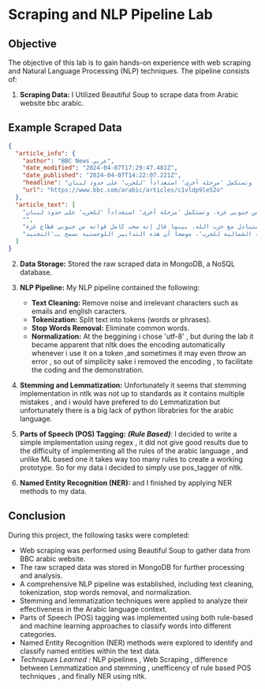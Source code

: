 # Scraping and NLP Pipeline Lab

## Objective
The objective of this lab is to gain hands-on experience with web scraping and Natural Language Processing (NLP) techniques. The pipeline consists of:

1. **Scraping Data:** I Utilized Beautiful Soup to scrape data from Arabic website bbc arabic.
## Example Scraped Data
```json
{
  "article_info": {
    "author": "BBC News عربي",
    "date_modified": "2024-04-07T17:29:47.481Z",
    "date_published": "2024-04-07T14:22:07.221Z",
    "headline": "خان يونس: إسرائيل تسحب كامل قواتها من جنوبي غزة، وتستكمل 'مرحلة أخرى' استعداداً 'للحرب' على حدود لبنان",
    "url": "https://www.bbc.com/arabic/articles/c1vldp9le52o"
  },
  "article_text": [
    "إسرائيل تسحب كامل قواتها من جنوبي غزة، وتستكمل 'مرحلة أخرى' استعداداً 'للحرب' على حدود لبنان",
    "",
    "أعلن الجيش الإسرائيلي الأحد أنه استكمل 'مرحلة أخرى' في إطار استعداداته 'للحرب' عند الحدود الشمالية مع لبنان حيث يستمر القصف المتبادل مع حزب الله، بينما قال إنه سحب كامل قواته من جنوبي قطاع غزة.",
    "وفي بيان بعنوان 'الاستعداد للانتقال من الدفاع إلى الهجوم' نشره الجيش الإسرائيلي، قال إنه 'خلال الأيام الأخيرة تم استكمال مرحلة أخرى من استعدادات قيادة المنطقة الشمالية للحرب'، موضحاً أن هذه التدابير اللوجستية تسمح بـ'التجنيد "
  ]
}
```

2. **Data Storage:** Stored the raw scraped data in MongoDB, a NoSQL database.
   
3. **NLP Pipeline:** My NLP pipeline contained the following:
   - **Text Cleaning:** Remove noise and irrelevant characters such as emails and english caracters.
   - **Tokenization:** Split text into tokens (words or phrases).
   - **Stop Words Removal:** Eliminate common words.
   - **Normalization:** At the beggining i chose 'utf-8' , but during the lab it became apparent that nltk does the encoding automatically whenever i use it on a token ,and sometimes it may even throw an error , so out of simplicity sake i removed the encoding , to facilitate the coding and the demonstration.
   
4. **Stemming and Lemmatization:** Unfortunately it seems that stemming implementation in ntlk was not up to standards as it contains multiple mistakes , and i would have prefered to do Lemmatization but unfortunately there is a big lack of python librabries for the arabic language.
   
5. **Parts of Speech (POS) Tagging:**
    ***(Rule Based)***: I decided to write a simple implementation using regex , it did not give good results due to the difficulty of implementing all the rules of the arabic language , and unlike ML based one it takes way too many rules to create a working prototype.
   So for my data i decided to simply use pos_tagger of nltk.
   
7. **Named Entity Recognition (NER):** and I finished by applying NER methods to my data.

## Conclusion
During this project, the following tasks were completed:
- Web scraping was performed using Beautiful Soup to gather data from BBC arabic website.
- The raw scraped data was stored in MongoDB for further processing and analysis.
- A comprehensive NLP pipeline was established, including text cleaning, tokenization, stop words removal,  and normalization.
- Stemming and lemmatization techniques were applied to analyze their effectiveness in the Arabic language context.
- Parts of Speech (POS) tagging was implemented using both rule-based and machine learning approaches to classify words into different categories.
- Named Entity Recognition (NER) methods were explored to identify and classify named entities within the text data.
- *Techniques Learned :* NLP pipelines , Web Scraping , difference between Lemmatization and stemming , unefficency of rule based POS techniques , and finally NER using nltk.




